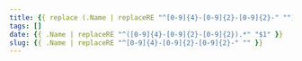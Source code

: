 ```yaml
---
title: {{ replace (.Name | replaceRE "^[0-9]{4}-[0-9]{2}-[0-9]{2}-" "") "-" " " | title }}
tags: []
date: {{ .Name | replaceRE "^([0-9]{4}-[0-9]{2}-[0-9]{2}).*" "$1" }}
slug: {{ .Name | replaceRE "^[0-9]{4}-[0-9]{2}-[0-9]{2}-" "" }}
---
```

